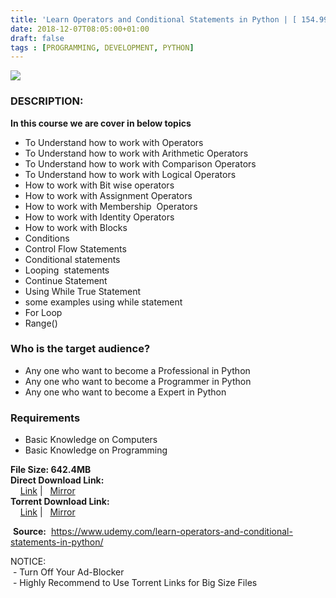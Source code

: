 ```yaml
---
title: 'Learn Operators and Conditional Statements in Python | [ 154.99$ Course For Free ]'
date: 2018-12-07T08:05:00+01:00
draft: false
tags : [PROGRAMMING, DEVELOPMENT, PYTHON]
---
```


[![](https://2.bp.blogspot.com/-2gVmlGzy2BQ/XAoZsNLiWfI/AAAAAAAAAuc/GwJ83qpQNckZ3kbO9BOqK_JmbYVjgoQVwCLcBGAs/s640/Learn-Operators-and-Conditional-Statements-in-Python.jpg)](https://2.bp.blogspot.com/-2gVmlGzy2BQ/XAoZsNLiWfI/AAAAAAAAAuc/GwJ83qpQNckZ3kbO9BOqK_JmbYVjgoQVwCLcBGAs/s1600/Learn-Operators-and-Conditional-Statements-in-Python.jpg)

### DESCRIPTION:

**In this course we are cover in below topics**  

*   To Understand how to work with Operators
*   To Understand how to work with Arithmetic Operators
*   To Understand how to work with Comparison Operators
*   To Understand how to work with Logical Operators
*   How to work with Bit wise operators
*   How to work with Assignment Operators
*   How to work with Membership  Operators
*   How to work with Identity Operators
*   How to work with Blocks
*   Conditions
*   Control Flow Statements
*   Conditional statements
*   Looping  statements
*   Continue Statement
*   Using While True Statement
*   some examples using while statement
*   For Loop
*   Range()

### Who is the target audience?

*   Any one who want to become a Professional in Python
*   Any one who want to become a Programmer in Python
*   Any one who want to become a Expert in Python

### Requirements

*   Basic Knowledge on Computers
*   Basic Knowledge on Programming

**File Size: 642.4MB**  
**Direct Download Link:**  
    [Link](http://turboagram.com/18521555/learn-operators-and-link1) |   [Mirror](http://turboagram.com/18521555/learn-operators-and-link2)  
**Torrent Download Link:**  
    [Link](http://turboagram.com/18521555/learn-operators-and-torrent1) |   [Mirror](http://turboagram.com/18521555/learn-operators-and-torrent2)  
  
 **Source:**  https://www.udemy.com/learn-operators-and-conditional-statements-in-python/  
  
NOTICE:  
 - Turn Off Your Ad-Blocker  
 - Highly Recommend to Use Torrent Links for Big Size Files